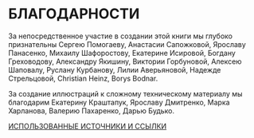 # БЛАГОДАРНОСТИ

За непосредственное участие в создании этой книги мы глубоко признательны Сергею Помогаеву, Анастасии Сапожковой, Ярославу Панасенко, Михаилу Шафоростову, Екатерине Исировой, Богдану Греховодову, Александру Якишину, Виктории Горбуновой, Алексею Шаповалу, Руслану Курбанову, Лилии Аверьяновой, Надежде Стрельцовой, Christian Heinz, Borys Bodnar.

За создание иллюстраций к сложному техническому материалу мы благодарим Екатерину Краштапук, Ярославу Дмитренко, Марка Харланова, Валерию Пахаренко, Дарью Будько.

[ИСПОЛЬЗОВАННЫЕ ИСТОЧНИКИ И ССЫЛКИ](https://github.com/distributed-lab/blockchain-and-decentralized-systems-book/blob/main/chapters/volume-2/ru/12-used-sources-and-links.md)

